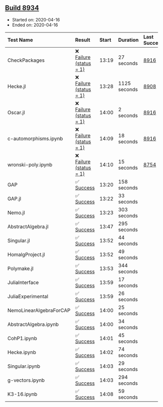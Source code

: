 ## [Build 8934](https://oscarci.mathematik.uni-kl.de/job/oscar/8934/)

* Started on: 2020-04-16
* Ended on: 2020-04-16

| Test Name    | Result | Start | Duration | Last Success | First Failure |
|:-------------|:-------|:------|:---------|:-------------|:--------------|
| CheckPackages | ❌ [Failure (status = 1)](https://oscarci.mathematik.uni-kl.de/job/oscar/8934/artifact/logs/build-8934/CheckPackages.log) | 13:19 | 27 seconds | [8916](https://oscarci.mathematik.uni-kl.de/job/oscar/8916/) | [8920](https://oscarci.mathematik.uni-kl.de/job/oscar/8920/) |
| Hecke.jl | ❌ [Failure (status = 1)](https://oscarci.mathematik.uni-kl.de/job/oscar/8934/artifact/logs/build-8934/Hecke.jl.log) | 13:28 | 1125 seconds | [8908](https://oscarci.mathematik.uni-kl.de/job/oscar/8908/) | [8909](https://oscarci.mathematik.uni-kl.de/job/oscar/8909/) |
| Oscar.jl | ❌ [Failure (status = 1)](https://oscarci.mathematik.uni-kl.de/job/oscar/8934/artifact/logs/build-8934/Oscar.jl.log) | 14:00 | 2 seconds | [8916](https://oscarci.mathematik.uni-kl.de/job/oscar/8916/) | [8920](https://oscarci.mathematik.uni-kl.de/job/oscar/8920/) |
| c-automorphisms.ipynb | ❌ [Failure (status = 1)](https://oscarci.mathematik.uni-kl.de/job/oscar/8934/artifact/logs/build-8934/c-automorphisms.ipynb.log) | 14:09 | 18 seconds | [8916](https://oscarci.mathematik.uni-kl.de/job/oscar/8916/) | [8920](https://oscarci.mathematik.uni-kl.de/job/oscar/8920/) |
| wronski-poly.ipynb | ❌ [Failure (status = 1)](https://oscarci.mathematik.uni-kl.de/job/oscar/8934/artifact/logs/build-8934/wronski-poly.ipynb.log) | 14:10 | 15 seconds | [8754](https://oscarci.mathematik.uni-kl.de/job/oscar/8754/) | [8755](https://oscarci.mathematik.uni-kl.de/job/oscar/8755/) |
| GAP | ✅ [Success](https://oscarci.mathematik.uni-kl.de/job/oscar/8934/artifact/logs/build-8934/GAP.log) | 13:20 | 158 seconds |  |  |
| GAP.jl | ✅ [Success](https://oscarci.mathematik.uni-kl.de/job/oscar/8934/artifact/logs/build-8934/GAP.jl.log) | 13:22 | 33 seconds |  |  |
| Nemo.jl | ✅ [Success](https://oscarci.mathematik.uni-kl.de/job/oscar/8934/artifact/logs/build-8934/Nemo.jl.log) | 13:23 | 303 seconds |  |  |
| AbstractAlgebra.jl | ✅ [Success](https://oscarci.mathematik.uni-kl.de/job/oscar/8934/artifact/logs/build-8934/AbstractAlgebra.jl.log) | 13:47 | 295 seconds |  |  |
| Singular.jl | ✅ [Success](https://oscarci.mathematik.uni-kl.de/job/oscar/8934/artifact/logs/build-8934/Singular.jl.log) | 13:52 | 44 seconds |  |  |
| HomalgProject.jl | ✅ [Success](https://oscarci.mathematik.uni-kl.de/job/oscar/8934/artifact/logs/build-8934/HomalgProject.jl.log) | 13:52 | 49 seconds |  |  |
| Polymake.jl | ✅ [Success](https://oscarci.mathematik.uni-kl.de/job/oscar/8934/artifact/logs/build-8934/Polymake.jl.log) | 13:53 | 344 seconds |  |  |
| JuliaInterface | ✅ [Success](https://oscarci.mathematik.uni-kl.de/job/oscar/8934/artifact/logs/build-8934/JuliaInterface.log) | 13:59 | 17 seconds |  |  |
| JuliaExperimental | ✅ [Success](https://oscarci.mathematik.uni-kl.de/job/oscar/8934/artifact/logs/build-8934/JuliaExperimental.log) | 13:59 | 26 seconds |  |  |
| NemoLinearAlgebraForCAP | ✅ [Success](https://oscarci.mathematik.uni-kl.de/job/oscar/8934/artifact/logs/build-8934/NemoLinearAlgebraForCAP.log) | 14:00 | 25 seconds |  |  |
| AbstractAlgebra.ipynb | ✅ [Success](https://oscarci.mathematik.uni-kl.de/job/oscar/8934/artifact/logs/build-8934/AbstractAlgebra.ipynb.log) | 14:00 | 34 seconds |  |  |
| CohP1.ipynb | ✅ [Success](https://oscarci.mathematik.uni-kl.de/job/oscar/8934/artifact/logs/build-8934/CohP1.ipynb.log) | 14:01 | 45 seconds |  |  |
| Hecke.ipynb | ✅ [Success](https://oscarci.mathematik.uni-kl.de/job/oscar/8934/artifact/logs/build-8934/Hecke.ipynb.log) | 14:02 | 74 seconds |  |  |
| Singular.ipynb | ✅ [Success](https://oscarci.mathematik.uni-kl.de/job/oscar/8934/artifact/logs/build-8934/Singular.ipynb.log) | 14:03 | 29 seconds |  |  |
| g-vectors.ipynb | ✅ [Success](https://oscarci.mathematik.uni-kl.de/job/oscar/8934/artifact/logs/build-8934/g-vectors.ipynb.log) | 14:03 | 294 seconds |  |  |
| K3-16.ipynb | ✅ [Success](https://oscarci.mathematik.uni-kl.de/job/oscar/8934/artifact/logs/build-8934/K3-16.ipynb.log) | 14:08 | 59 seconds |  |  |

